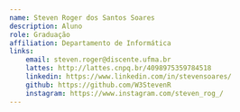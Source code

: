 ```yaml
---
name: Steven Roger dos Santos Soares
description: Aluno
role: Graduação
affiliation: Departamento de Informática 
links:
	email: steven.roger@discente.ufma.br
	lattes: http://lattes.cnpq.br/4098975359784518
	linkedin: https://www.linkedin.com/in/stevensoares/
	github: https://github.com/W3StevenR
	instagram: https://www.instagram.com/steven_rog_/
---
```


